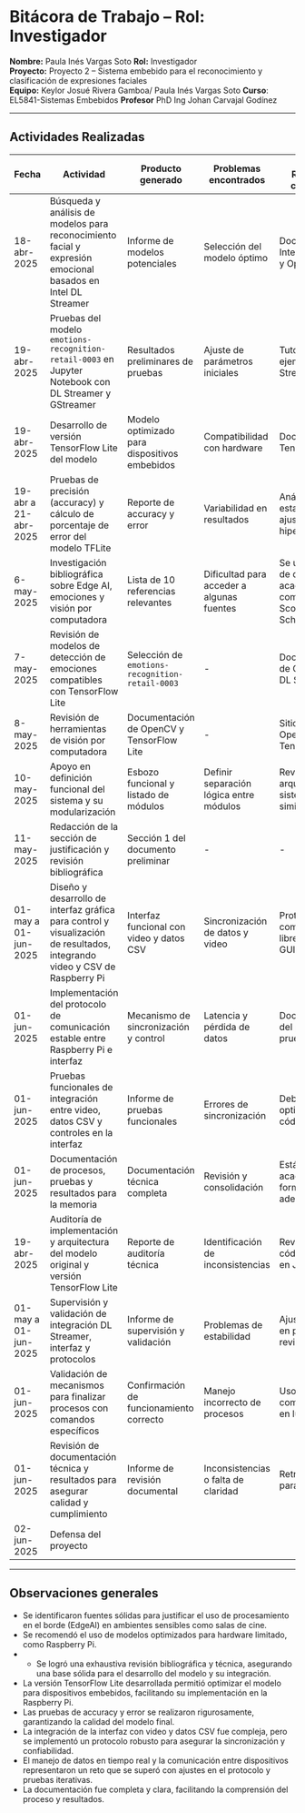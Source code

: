 # Bitácora de Trabajo – Rol: Investigador

**Nombre:** Paula Inés Vargas Soto 
**Rol:** Investigador  
**Proyecto:** Proyecto 2  – Sistema embebido para el reconocimiento y clasificación de expresiones faciales  
**Equipo:** Keylor Josué Rivera Gamboa/ Paula Inés Vargas Soto
**Curso**: EL5841-Sistemas Embebidos
**Profesor** PhD Ing Johan Carvajal Godínez

---

## Actividades Realizadas

| Fecha           | Actividad                                                             | Producto generado                             | Problemas encontrados            | Solución / Referencias consultadas        |
|-----------------|-----------------------------------------------------------------------|----------------------------------------------|----------------------------------|--------------------------------------------|
| 18-abr-2025     | Búsqueda y análisis de modelos para reconocimiento facial y expresión emocional basados en Intel DL Streamer | Informe de modelos potenciales                | Selección del modelo óptimo       | Documentación Intel DL Streamer y OpenVINO |
| 19-abr-2025     | Pruebas del modelo `emotions-recognition-retail-0003` en Jupyter Notebook con DL Streamer y GStreamer | Resultados preliminares de pruebas            | Ajuste de parámetros iniciales    | Tutoriales y ejemplos de DL Streamer       |
| 19-abr-2025     | Desarrollo de versión TensorFlow Lite del modelo                      | Modelo optimizado para dispositivos embebidos | Compatibilidad con hardware       | Documentación TensorFlow Lite               |
| 19-abr a 21-abr-2025 | Pruebas de precisión (accuracy) y cálculo de porcentaje de error del modelo TFLite | Reporte de accuracy y error                    | Variabilidad en resultados        | Análisis estadístico y ajuste de hiperparámetros |
| 6-may-2025      | Investigación bibliográfica sobre Edge AI, emociones y visión por computadora | Lista de 10 referencias relevantes            | Dificultad para acceder a algunas fuentes | Se usaron bases de datos académicas como IEEE, Scopus y Google Scholar |
| 7-may-2025      | Revisión de modelos de detección de emociones compatibles con TensorFlow Lite | Selección de `emotions-recognition-retail-0003` | -                                | Documentación de OpenVINO y DL Streamer            |
| 8-may-2025      | Revisión de herramientas de visión por computadora                    | Documentación de OpenCV y TensorFlow Lite     | -                                | Sitios oficiales de OpenCV y TensorFlow               |
| 10-may-2025     | Apoyo en definición funcional del sistema y su modularización        | Esbozo funcional y listado de módulos         | Definir separación lógica entre módulos | Revisión de arquitectura de sistemas similares        |
| 11-may-2025     | Redacción de la sección de justificación y revisión bibliográfica     | Sección 1 del documento preliminar             | -                                | -                                                   |
| 01-may a 01-jun-2025 | Diseño y desarrollo de interfaz gráfica para control y visualización de resultados, integrando video y CSV de Raspberry Pi | Interfaz funcional con video y datos CSV      | Sincronización de datos y video  | Protocolos de comunicación y librerías Python GUI     |
| 01-jun-2025     | Implementación del protocolo de comunicación estable entre Raspberry Pi e interfaz | Mecanismo de sincronización y control         | Latencia y pérdida de datos       | Documentación del protocolo y pruebas iterativas       |
| 01-jun-2025     | Pruebas funcionales de integración entre video, datos CSV y controles en la interfaz | Informe de pruebas funcionales                  | Errores de sincronización         | Debugging y optimización del código                     |
| 01-jun-2025     | Documentación de procesos, pruebas y resultados para la memoria       | Documentación técnica completa                  | Revisión y consolidación          | Estándares académicos y formateo adecuado                |
| 19-abr-2025     | Auditoría de implementación y arquitectura del modelo original y versión TensorFlow Lite | Reporte de auditoría técnica                    | Identificación de inconsistencias | Revisión de código y pruebas en Jupyter                 |
| 01-may a 01-jun-2025 | Supervisión y validación de integración DL Streamer, interfaz y protocolos | Informe de supervisión y validación            | Problemas de estabilidad          | Ajustes basados en pruebas y revisiones                   |
| 01-jun-2025     | Validación de mecanismos para finalizar procesos con comandos específicos | Confirmación de funcionamiento correcto        | Manejo incorrecto de procesos     | Uso de comandos kill PID en lugar de pkill               |
| 01-jun-2025     | Revisión de documentación técnica y resultados para asegurar calidad y cumplimiento | Informe de revisión documental                  | Inconsistencias o falta de claridad | Retroalimentación para mejoras                            |
| 02-jun-2025     | Defensa del proyecto 
---

## Observaciones generales

- Se identificaron fuentes sólidas para justificar el uso de procesamiento en el borde (EdgeAI) en ambientes sensibles como salas de cine.
- Se recomendó el uso de modelos optimizados para hardware limitado, como Raspberry Pi.
- - Se logró una exhaustiva revisión bibliográfica y técnica, asegurando una base sólida para el desarrollo del modelo y su integración.
- La versión TensorFlow Lite desarrollada permitió optimizar el modelo para dispositivos embebidos, facilitando su implementación en la Raspberry Pi.
- Las pruebas de accuracy y error se realizaron rigurosamente, garantizando la calidad del modelo final.
- La integración de la interfaz con video y datos CSV fue compleja, pero se implementó un protocolo robusto para asegurar la sincronización y confiabilidad.
- El manejo de datos en tiempo real y la comunicación entre dispositivos representaron un reto que se superó con ajustes en el protocolo y pruebas iterativas.
- La documentación fue completa y clara, facilitando la comprensión del proceso y resultados.
